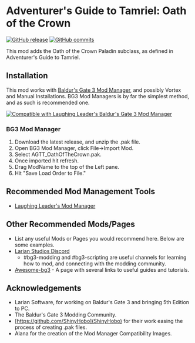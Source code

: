 # Adventurer's Guide to Tamriel: Oath of the Crown
[![GitHub release](https://img.shields.io/github/v/tag/NellsRelo/AGtT_Paladin-Oath-of-the-Crown?label=Latest%20Version)](https://GitHub.com/NellsRelo/AGtT_Paladin-Oath-of-the-Crown/releases/) [![GitHub commits](https://img.shields.io/github/commits-since/NellsRelo/AGtT_Paladin-Oath-of-the-Crown/1.0.0/main)](https://GitHub.com/NellsRelo/AGtT_Paladin-Oath-of-the-Crown/commit/)

This mod adds the Oath of the Crown Paladin subclass, as defined in Adventurer's Guide to Tamriel.



## Installation
This mod works with [Baldur's Gate 3 Mod Manager](https://github.com/LaughingLeader/BG3ModManager), and possibly Vortex and Manual
Installations. BG3 Mod Managers is by far the simplest method, and as such is recommended one.

[![Compatible with Laughing Leader's Baldur's Gate 3 Mod Manager](https://i.imgur.com/qtdx2Yq.png)](https://github.com/LaughingLeader/BG3ModManager)

### BG3 Mod Manager
1. Download the latest release, and unzip the .pak file.
2. Open BG3 Mod Manager, click File->Import Mod.
3. Select AGTT_OathOfTheCrown.pak.
5. Once imported hit refresh.
6. Drag ModName to the top of the Left pane.
8. Hit "Save Load Order to File."

## Recommended Mod Management Tools
- [Laughing Leader's Mod Manager](https://github.com/LaughingLeader/BG3ModManager)

## Other Recommended Mods/Pages
- List any useful Mods or Pages you would recommend here. Below are some examples.
- [Larian Studios Discord](https://discord.com/invite/larianstudios)
  - #bg3-modding and #bg3-scripting are useful channels for learning how to mod, and connecting with the modding community.
- [Awesome-bg3](https://github.com/bg3mods/awesome-bg3) - A page with several links to useful guides and tutorials.

## Acknowledgements
- Larian Software, for working on Baldur's Gate 3 and bringing 5th Edition to PC.
- The Baldur's Gate 3 Modding Community.
- [https://github.com/ShinyHobo](ShinyHobo) for their work easing the process of creating .pak files.
- Alana for the creation of the Mod Manager Compatibility Images.

